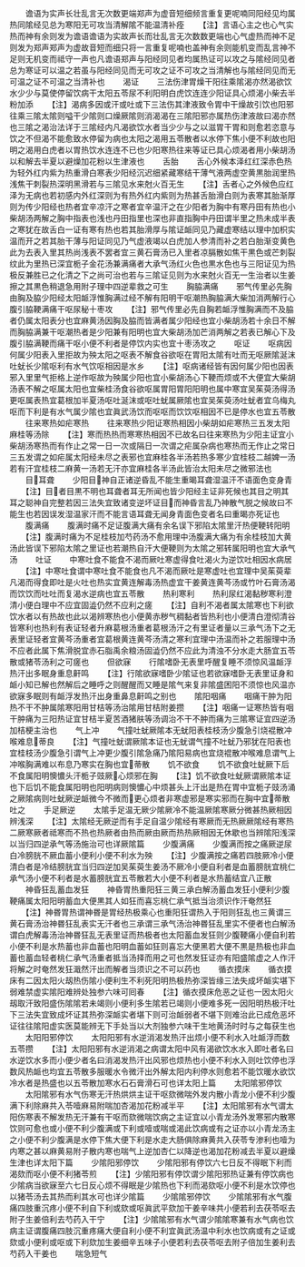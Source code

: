 <!-- { "loadSidebar": true } -->
　　谵语为实声长壮乱言无次数更端郑声为虚音短细频言重复更呢喃同阳经见均属热同隂经见总为寒阳无可攻当清解隂不能温清补痊
　　【注】言语心主之也心气实热而神有余则发为谵语谵语为实故声长而壮乱言无次数数更端也心气虚热而神不足则发为郑声郑声为虚故音短而细只将一言重复呢喃也盖神有余则能机变而乱言神不足则无机变而祗守一声也凡谵语郑声与阳经同见者均属热证可以攻之与隂经同见者总为寒证可以温之若虽与阳经同见而无可攻之证不可攻之当清解也与隂经同见而无可温之证不可温之当清补也
　　渴证
　　三法伤津胃燥干阳往乘隂渴亦然渴欲饮水少少与莫使停留饮病干太阳五苓尿不利阳明白虎饮连连少阳证具心烦渴小柴去半粉加添
　　【注】渴病多因或汗或吐或下三法伤其津液致令胃中干燥故引饮也阳邪往乘三隂太隂则嗌干少隂则口燥厥隂则消渴渴在三隂阳邪亦属热伤津液故曰渴亦然也三隂之渴治法详于三隂经内凡渴欲饮水者当少少与之以滋胃干胃和则愈若恣意与饮之不但渴不能愈致水停留为病也太阳之渴用五苓散者以水停下焦小便不利故也阳明之渴用白虎者以胃热饮水连连不已也少阳寒热往来等证已具心烦渴者用小柴胡汤以和解去半夏以避燥加花粉以生津液也
　　舌胎
　　舌心外候本泽红红深赤色热为轻外红内紫为热重滑白寒表少阳经沉迟细紧藏寒结干薄气液两虚空黄黒胎润里热浅焦干刺裂热深明黑滑若与三隂见水来尅火百无生
　　【注】舌者心之外候色应红泽为无病也若初感内外红深则为有热外红内紫则为热甚舌胎滑白则为表寒其胎渐厚则为传少阳经也热者宜辛凉汗之寒者宜辛温汗之在少阳者为胸中有寒丹田有热也小柴胡汤两解之胸中指表也浅也丹田指里也深也非直指胸中丹田谓半里之热未成半表之寒犹在故舌白一证有寒有热也若其胎滑厚与隂证衇同见乃藏虚寒结以理中加枳实温而开之若其胎干薄与阳证同见乃气虚液竭以白虎加人参清而补之若白胎渐变黄色此为去表入里其热尚浅表不罢者宜三黄石膏汤已入里者凉膈散如焦干黒色或芒刺裂纹此为里热已深宜栀子金花汤兼满痛者大承气汤红火色也黒水色也与三阳证见为热极反兼胜已之化清之下之尚可治也若与三隂证见则为水来尅火百无一生治者以生姜擦之其黒色稍退急用附子理中四逆辈救之可生
　　胸脇满痛
　　邪气传里必先胸由胸及脇少阳经太阳衇浮惟胸满过经不解有阳明干呕潮热胸脇满大柴加消两解行心腹引脇鞕满痛干呕尿秘十枣攻
　　【注】邪气传里必先自胸若衇浮惟胸满而不及脇者仍属太阳表分也宜麻黄汤因胸及脇而皆满者属少阳经也宜小柴胡汤若十余日不解而胸脇满兼干呕潮热者是少阳兼有阳明也宜大柴胡汤加芒消两解之若表已解心下及腹引脇满鞕而痛干呕小便不利者是停饮内实也宜十枣汤攻之
　　呕证
　　呕病因何属少阳表入里拒故为殃太阳之呕表不解食谷欲呕在胃阳太隂有吐而无呕厥隂涎沫吐蚘长少隂呕利有水气饮呕相因是水乡
　　【注】呕病诸经皆有因何属少阳也因表邪入里里气拒格上逆作呕故为殃属少阳也宜小柴胡汤心下鞕而烦或不大便宜大柴胡汤表不解之呕属太阳也宜柴桂汤食谷欲呕属胃阳胃阳阳明也属中寒宜吴茱萸汤得汤更呕属表热宜葛根加半夏汤呕吐涎沫或呕吐蚘属厥隂也宜吴茱萸汤吐蚘者宜乌梅丸呕而下利是有水气属少隂也宜眞武汤饮而呕呕而饮饮呕相因不已是停水也宜五苓散
　　往来寒热如疟寒热
　　往来寒热少阳证寒热相因小柴胡如疟寒热三五发太阳麻桂等汤除
　　【注】寒而热热而寒寒热相因不已故名曰往来寒热为少阳主证宜小柴胡汤寒热而有作止之常一日一次或隔日一次谓之疟属杂病也寒热而无作止之常日三五发谓之如疟属太阳经未尽之表邪也宜麻桂各半汤若热多寒少宜桂枝二越婢一汤若有汗宜桂枝二麻黄一汤若无汗亦宜麻桂各半汤此皆治太阳未尽之微邪法也
　　目耳聋
　　少阳目神自正诸逆昏乱不能生重暍耳聋湿温汗不语面色变身青
　　【注】目者目黒不明也耳聋者耳无所闻也皆少阳经主证非死候也其目之明其耳之聪神自完整若因三法失宜致诸变逆坏证目而神昏言乱乃神散气脱之候故曰不能生也若因误发湿温家汗而不能言语耳聋无闻身青面色变者名曰重暍亦死证也
　　腹满痛
　　腹满时痛不足证腹满大痛有余名误下邪陷太隂里汗热便鞕转阳明
　　【注】腹满时痛为不足桂枝加芍药汤不愈用理中汤腹满大痛为有余桂枝加大黄汤此皆误下邪陷太隂之里证也若潮热自汗大便鞕则为太隂之邪转属阳明也宜大承气汤
　　吐证
　　中寒吐食不能食不渴而厥吐寒虚得食吐渴火为逆饮吐相因水病居
　　【注】中寒吐食谓中寒吐食不能食也凡不渴而厥吐是寒虚吐也宜理中吴茱萸辈凡渴而得食即吐是火吐也热实宜黄连解毒汤热虚宜干姜黄连黄芩汤或竹叶石膏汤渴而饮饮而吐吐而复渴水逆病也宜五苓散
　　热利寒利
　　热利尿红渴黏秽寒利澄清小便白理中不应宜固澁仍然不应利之瘥
　　【注】自利不渴者属太隂寒也下利欲饮水者以有热故也此以渴辨寒热也小便黄赤秽气稠黏者皆热利也小便清白澄彻清谷皆寒利也热利有表证轻者升麻葛根汤重者葛根汤汗之有里证者量以三承气汤下之无表里证轻者宜黄芩汤重者宜葛根黄连黄芩汤清之寒利宜理中汤温而补之若服理中汤不应者此属下焦滑脱宜赤石脂禹余粮汤固澁仍然不应此为清浊不分水走大肠宜五苓散或猪苓汤利之可瘥也
　　但欲寐
　　行隂嗜卧无表里呼醒复睡不须惊风温衇浮热汗出多眠身重息鼾鸣
　　【注】行隂欲寐嗜卧少隂证也若欲寐嗜卧无表里证身和衇小知已解也然解后之睡呼之则醒醒而又睡是隂气来复非隂盛困阳不须惊也风温亦欲寐多眠则有衇浮发热汗出身重鼻息鼾鸣之别也
　　隂阳咽痛
　　咽痛干肿为阳热不干不肿属隂寒阳用甘桔等汤治隂用甘桔附姜攒
　　【注】咽痛一证寒热皆有咽干肿痛为三阳热证宜甘桔半夏苦酒猪肤等汤调治不干不肿而痛为三隂寒证宜四逆汤加桔梗主治也
　　气上冲
　　气撞吐蚘厥隂本无蚘阳表桂枝汤少腹急引烧裩散冲喉难息蒂良
　　【注】气撞吐蚘谓厥隂本证也无蚘谓气撞不吐蚘乃邪犹在阳表也宜桂枝汤少腹急引谓气上冲更少腹引隂急痛乃隂阳易病也宜烧裩散冲喉难息谓气上冲喉胸满难以布息乃寒实在胸也宜蒂散
　　饥不欲食
　　饥不欲食吐蚘厥下后不食属阳明懊憹头汗栀子豉厥心烦邪在胸
　　【注】饥不欲食吐蚘厥谓厥隂本证也下后饥不能食属阳明也阳明病则懊憹心中烦甚头上汗出是热在胃中宜栀子豉汤涌之厥隂病则吐蚘厥逆衇微今不微而更心烦者非寒虚邪是寒实邪而在胸中宜蒂散吐之
　　手足厥逆
　　太隂手足温无厥少隂厥冷不能温厥隂寒厥分微甚热厥相因辨浅深
　　【注】太隂经无厥逆而有手足自温少隂经有寒厥而无热厥厥隂经有寒热二厥寒厥者祗寒而不热也热厥者由热而厥由厥而热热厥相因无休歇也当辨隂阳浅深以当归四逆承气等汤施治可也详厥隂篇
　　少腹满痛
　　少腹满而按之痛厥逆尿白冷膀胱不厥血蓄小便利小便不利水为殃
　　【注】少腹满按之痛若四肢厥冷小便清白者是冷结膀胱宜当归四逆加吴茱萸生姜汤不厥冷小便自利者是血蓄膀胱宜桃仁承气汤小便不利者是水蓄膀胱宜五苓散若大小便不利者是水热蓄结宜八正散
　　神昏狂乱蓄血发狂
　　神昏胃热重阳狂三黄三承白解汤蓄血发狂小便利少腹鞕痛属太阳阳明蓄血大便黒其人如狂而喜忘桃仁承气抵当治须识作汗奄然狂
　　【注】神昬胃热谓神昬是胃经热极乘心也重阳狂谓热入于阳则狂乱也三黄谓三黄石膏汤治神昬狂乱表实无汗者也三承谓三承气汤治神昬狂乱里实不便者也白解汤谓白虎解毒汤治神昬狂乱无表里证而热极者也太阳蓄血发狂则少腹鞕痛小便自利若小便不利是水热蓄也非血蓄也阳明血蓄如狂则喜忘大便黑若大便不黒是热极也非血蓄也蓄血轻者桃仁承气汤重者抵当汤择而用之可也然发狂证亦有阳盛隂虚之人作汗将解之时奄然发狂濈然汗出而解者当须识之不可以药也
　　循衣摸床
　　循衣摸床有二因太阳火刼热伤隂小便利生不利死阳明热极热弥深皆缘三法失成坏衇实堪下弱难禁虚实隂阳难辨处独参六味可囘春
　　【注】循衣摸床危恶之证也一因太阳火刼取汗致阳盛伤隂隂若未竭则小便利多生隂若已竭则小便难多死一因阳明热极汗吐下三法失宜致成坏证其热弥深衇实者堪下则可治衇弱者不堪下则难治此已成危恶坏证往往隂阳虚实医莫能辨无下手处当以大剂独参六味干生地黄汤时时与之每获生也
　　太阳阳邪停饮
　　太阳阳邪有水逆消渴发热汗出烦小便不利水入吐衇浮而数五苓攒
　　【注】太阳阳邪有水逆消渴之病谓太阳中风有渴欲饮水水入即吐者名曰水逆饮水多而小便少者名曰消渴发热汗出风邪也烦热也小便不利水入则吐饮停也浮数风热衇也均宜五苓散多服暖水令微汗出外解太阳内利停水则愈若不能饮暖水欲饮冷水者是热盛也以五苓散加寒水石石膏滑石可也详太阳上篇
　　太阳隂邪停饮
　　太阳隂邪有水气伤寒无汗热烘烘主证干呕欬微喘外发内散小青龙小便不利少腹满下利除麻共入苓噎麻易附喘加杏渴加花粉减半平
　　【注】太阳隂邪有水气谓太阳伤寒表不解发热无汗兼有干呕而欬微喘饮病之主证宜以小青龙汤外发寒邪内散寒饮则可愈也或小便不利少腹满或下利或噎或喘或渴此饮病或有之证亦以小青龙汤主之小便不利少腹满是水停下焦大便下利是水走大肠俱除麻黄共入茯苓专渗利也噎为内寒之甚以麻黄易附子散内寒也喘气上逆加杏仁以降逆也渴加花粉减去半夏以避燥生津也详太阳下篇
　　少隂阳邪停饮
　　少隂阳邪有停饮六七日反不得眠下利而渴欬而呕小便不利猪苓煎
　　【注】少隂阳邪有停饮谓少隂阳邪热证兼有停饮病也少隂病当欲寐至六七日反心烦不得眠是少隂热也下利而渴欬呕小便不利是水饮停也以猪苓汤去其热而利其水可也详少隂篇
　　少隂隂邪停饮
　　少隂隂邪有水气腹痛四肢重沉疼小便不利自下利或欬或呕眞武平欬加干姜辛味共小便若利去茯苓呕去附子生姜倍利去芍药入干宁
　　【注】少隂隂邪有水气谓少隂隂寒兼有水气病也饮病主证谓腹痛四肢沉重疼痛大便自利小便不利宜眞武汤温中利水也饮病或有之证或欬或小便利或呕或下利欬加生姜细辛五味子小便若利去茯苓呕去附子倍加生姜利去芍药入干姜也
　　喘急短气
